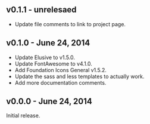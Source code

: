 ## v0.1.1 - unrelesaed

 * Update file comments to link to project page.

## v0.1.0 - June 24, 2014

 * Update Elusive to v1.5.0.
 * Update FontAwesome to v4.1.0.
 * Add Foundation Icons General v1.5.2.
 * Update the sass and less templates to actually work.
 * Add more documentation comments.

## v0.0.0 - June 24, 2014

Initial release.
